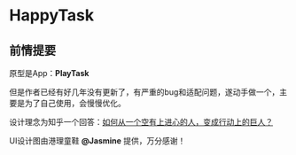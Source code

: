 # HappyTask

## 前情提要

原型是App：**PlayTask**

但是作者已经有好几年没有更新了，有严重的bug和适配问题，遂动手做一个，主要是为了自己使用，会慢慢优化。

设计理念为知乎一个回答：[如何从一个空有上进心的人，变成行动上的巨人？](https://www.zhihu.com/question/33453309/answer/59504539?hb_wx_block=1)

UI设计图由港理童鞋 **@Jasmine** 提供，万分感谢！



